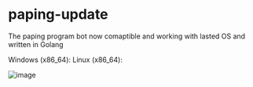 # paping-update
The paping program bot now comaptible and working with lasted OS and written in Golang

Windows (x86_64): 
Linux (x86_64): 

![image](https://github.com/Inplex-sys/paping-update/assets/69421356/670f9ed9-4583-4f1a-945b-c634fa6105cd)
